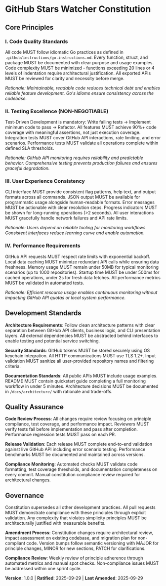<!--
SYNC IMPACT REPORT - Constitution v1.0.0
Version Change: NEW → 1.0.0 (Initial Constitution)
Modified Principles: Created 4 new principles
- I. Code Quality Standards (NEW)
- II. Testing Excellence (NEW) 
- III. User Experience Consistency (NEW)
- IV. Performance Requirements (NEW)
Added Sections:
- Development Standards (quality gates, architecture requirements)
- Quality Assurance (review process, compliance validation)
Templates Status:
✅ .specify/templates/plan-template.md - Constitution Check section aligns with new principles
✅ .specify/templates/spec-template.md - Functional requirements align with testability principle
✅ .specify/templates/tasks-template.md - TDD workflow aligns with Testing Excellence principle
Follow-up TODOs: None - all placeholder values defined
-->

# GitHub Stars Watcher Constitution

## Core Principles

### I. Code Quality Standards
All code MUST follow idiomatic Go practices as defined in `.github/instructions/go.instructions.md`. Every function, struct, and package MUST be documented with clear purpose and usage examples. Code complexity MUST be minimized - functions exceeding 20 lines or 4 levels of indentation require architectural justification. All exported APIs MUST be reviewed for clarity and necessity before merge.

*Rationale: Maintainable, readable code reduces technical debt and enables reliable feature development. Go's idioms ensure consistency across the codebase.*

### II. Testing Excellence (NON-NEGOTIABLE)
Test-Driven Development is mandatory: Write failing tests → Implement minimum code to pass → Refactor. All features MUST achieve 90%+ code coverage with meaningful assertions, not just execution coverage. Integration tests MUST cover GitHub API interactions, rate limiting, and error scenarios. Performance tests MUST validate all operations complete within defined SLA thresholds.

*Rationale: GitHub API monitoring requires reliability and predictable behavior. Comprehensive testing prevents production failures and ensures graceful degradation.*

### III. User Experience Consistency
CLI interface MUST provide consistent flag patterns, help text, and output formats across all commands. JSON output MUST be available for programmatic usage alongside human-readable formats. Error messages MUST be actionable with clear resolution steps. Progress indicators MUST be shown for long-running operations (>2 seconds). All user interactions MUST gracefully handle network failures and API rate limits.

*Rationale: Users depend on reliable tooling for monitoring workflows. Consistent interfaces reduce learning curve and enable automation.*

### IV. Performance Requirements
GitHub API requests MUST respect rate limits with exponential backoff. Local data caching MUST minimize redundant API calls while ensuring data freshness. Memory usage MUST remain under 50MB for typical monitoring scenarios (up to 1000 repositories). Startup time MUST be under 500ms for cached operations, under 2s for fresh data fetches. All performance metrics MUST be validated in automated tests.

*Rationale: Efficient resource usage enables continuous monitoring without impacting GitHub API quotas or local system performance.*

## Development Standards

**Architecture Requirements**: Follow clean architecture patterns with clear separation between GitHub API clients, business logic, and CLI presentation layers. All external dependencies MUST be abstracted behind interfaces to enable testing and potential service switching.

**Security Standards**: GitHub tokens MUST be stored securely using OS keychain integration. All HTTP communications MUST use TLS 1.2+. Input validation MUST sanitize all user-provided repository names and filtering criteria.

**Documentation Standards**: All public APIs MUST include usage examples. README MUST contain quickstart guide completing a full monitoring workflow in under 5 minutes. Architecture decisions MUST be documented in `/docs/architecture/` with rationale and trade-offs.

## Quality Assurance

**Code Review Process**: All changes require review focusing on principle compliance, test coverage, and performance impact. Reviewers MUST verify tests fail before implementation and pass after completion. Performance regression tests MUST pass on each PR.

**Release Validation**: Each release MUST complete end-to-end validation against live GitHub API including error scenario testing. Performance benchmarks MUST be documented and maintained across versions.

**Compliance Monitoring**: Automated checks MUST validate code formatting, test coverage thresholds, and documentation completeness on every commit. Manual constitution compliance review required for architectural changes.

## Governance

Constitution supersedes all other development practices. All pull requests MUST demonstrate compliance with these principles through explicit validation. Any complexity that violates simplicity principles MUST be architecturally justified with measurable benefits.

**Amendment Process**: Constitution changes require architectural review, impact assessment on existing codebase, and migration plan for non-compliant code. Version bumps follow semantic versioning with MAJOR for principle changes, MINOR for new sections, PATCH for clarifications.

**Compliance Review**: Weekly review of principle adherence through automated metrics and manual spot checks. Non-compliance issues MUST be addressed within one sprint cycle.

**Version**: 1.0.0 | **Ratified**: 2025-09-29 | **Last Amended**: 2025-09-29
